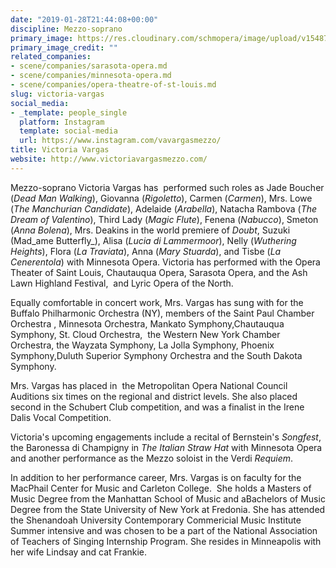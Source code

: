 ```yaml
---
date: "2019-01-28T21:44:08+00:00"
discipline: Mezzo-soprano
primary_image: https://res.cloudinary.com/schmopera/image/upload/v1548711871/media/2019/01/VictoriaVargas.jpg
primary_image_credit: ""
related_companies:
- scene/companies/sarasota-opera.md
- scene/companies/minnesota-opera.md
- scene/companies/opera-theatre-of-st-louis.md
slug: victoria-vargas
social_media:
- _template: people_single
  platform: Instagram
  template: social-media
  url: https://www.instagram.com/vavargasmezzo/
title: Victoria Vargas
website: http://www.victoriavargasmezzo.com/
---
```

Mezzo-soprano Victoria Vargas has  performed such roles as Jade Boucher (_Dead Man Walking_), Giovanna (_Rigoletto_), Carmen (_Carmen_), Mrs. Lowe (_The Manchurian Candidate_), Adelaide (_Arabella_), Natacha Rambova (_The Dream of Valentino_), Third Lady (_Magic Flute_), Fenena (_Nabucco_), Smeton (_Anna Bolena_), Mrs. Deakins in the world premiere of _Doubt_, Suzuki (Mad_ame Butterfly_), Alisa (_Lucia di Lammermoor_), Nelly (_Wuthering Heights_), Flora (_La Traviata_), Anna (_Mary Stuarda_), and Tisbe (_La Cenerentola_) with Minnesota Opera. Victoria has performed with the Opera Theater of Saint Louis, Chautauqua Opera, Sarasota Opera, and the Ash Lawn Highland Festival,  and Lyric Opera of the North.

Equally comfortable in concert work, Mrs. Vargas has sung with for the Buffalo Philharmonic Orchestra (NY), members of the Saint Paul Chamber Orchestra , Minnesota Orchestra, Mankato Symphony,Chautauqua Symphony, St. Cloud Orchestra,  the Western New York Chamber Orchestra, the Wayzata Symphony, La Jolla Symphony, Phoenix Symphony,Duluth Superior Symphony Orchestra and the South Dakota Symphony.

Mrs. Vargas has placed in  the Metropolitan Opera National Council Auditions six times on the regional and district levels. She also placed second in the Schubert Club competition, and was a finalist in the Irene Dalis Vocal Competition.

Victoria's upcoming engagements include a recital of Bernstein's _Songfest_, the Baronessa di Champigny in _The Italian Straw Hat_ with Minnesota Opera and another performance as the Mezzo soloist in the Verdi _Requiem_.

In addition to her performance career, Mrs. Vargas is on faculty for the MacPhail Center for Music and Carleton College.  She holds a Masters of Music Degree from the Manhattan School of Music and aBachelors of Music Degree from the State University of New York at Fredonia. She has attended the Shenandoah University Contemporary Commericial Music Institute Summer intensive and was chosen to be a part of the National Association of Teachers of Singing Internship Program. She resides in Minneapolis with her wife Lindsay and cat Frankie.